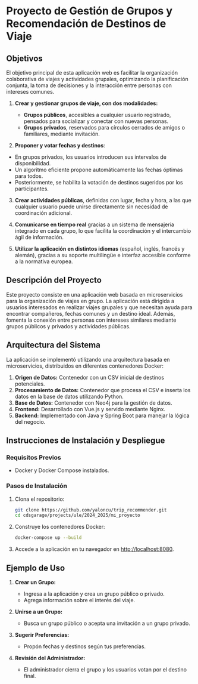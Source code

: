 # Proyecto de Gestión de Grupos y Recomendación de Destinos de Viaje

## Objetivos

El objetivo principal de esta aplicación web es facilitar la organización colaborativa de viajes y actividades grupales, optimizando la planificación conjunta, la toma de decisiones y la interacción entre personas con intereses comunes.

1. **Crear y gestionar grupos de viaje, con dos modalidades:** 
   - **Grupos públicos**, accesibles a cualquier usuario registrado, pensados para socializar y conectar con nuevas personas.
   - **Grupos privados**, reservados para círculos cerrados de amigos o familiares, mediante invitación.


2. **Proponer y votar fechas y destinos**:
  - En grupos privados, los usuarios introducen sus intervalos de disponibilidad.
  - Un algoritmo eficiente propone automáticamente las fechas óptimas para todos.
  - Posteriormente, se habilita la votación de destinos sugeridos por los participantes.

3. **Crear actividades públicas**, definidas con lugar, fecha y hora, a las que cualquier usuario puede unirse directamente sin necesidad de coordinación adicional.

4. **Comunicarse en tiempo real** gracias a un sistema de mensajería integrado en cada grupo, lo que facilita la coordinación y el intercambio ágil de información.

5. **Utilizar la aplicación en distintos idiomas** (español, inglés, francés y alemán), gracias a su soporte multilingüe e interfaz accesible conforme a la normativa europea.

## Descripción del Proyecto
Este proyecto consiste en una aplicación web basada en microservicios para la organización de viajes en grupo. La aplicación está dirigida a usuarios interesados en realizar viajes grupales y que necesitan ayuda para encontrar compañeros, fechas comunes y un destino ideal. Además, fomenta la conexión entre personas con intereses similares mediante grupos públicos y privados y actividades públicas.

## Arquitectura del Sistema
La aplicación se implementó utilizando una arquitectura basada en microservicios, distribuidos en diferentes contenedores Docker:

1. **Origen de Datos:** Contenedor con un CSV inicial de destinos potenciales.
2. **Procesamiento de Datos:** Contenedor que procesa el CSV e inserta los datos en la base de datos utilizando Python.
3. **Base de Datos:** Contenedor con Neo4j para la gestión de datos.
4. **Frontend:** Desarrollado con Vue.js y servido mediante Nginx.
5. **Backend:** Implementado con Java y Spring Boot para manejar la lógica del negocio.

## Instrucciones de Instalación y Despliegue

### Requisitos Previos
- Docker y Docker Compose instalados.

### Pasos de Instalación
1. Clona el repositorio:
   ```bash
   git clone https://github.com/yaloncu/trip_recommender.git
   cd cdsgarage/projects/ule/2024_2025/mi_proyecto
   ```

2. Construye los contenedores Docker:
   ```bash
   docker-compose up --build
   ```

3. Accede a la aplicación en tu navegador en [http://localhost:8080](http://localhost:8080).

## Ejemplo de Uso
1. **Crear un Grupo:**
   - Ingresa a la aplicación y crea un grupo público o privado.
   - Agrega información sobre el interés del viaje.

2. **Unirse a un Grupo:**
   - Busca un grupo público o acepta una invitación a un grupo privado.

3. **Sugerir Preferencias:**
   - Propón fechas y destinos según tus preferencias.

4. **Revisión del Administrador:**
   - El administrador cierra el grupo y los usuarios votan por el destino final.
